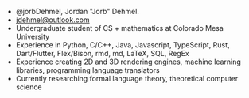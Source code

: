 
- @jorbDehmel, Jordan "Jorb" Dehmel.
- jdehmel@outlook.com
- Undergraduate student of CS + mathematics at Colorado Mesa University
- Experience in Python, C/C++, Java, Javascript, TypeScript, Rust, Dart/Flutter, Flex/Bison, rmd, md, LaTeX, SQL, RegEx
- Experience creating 2D and 3D rendering engines, machine learning libraries, programming language translators
- Currently researching formal language theory, theoretical computer science
